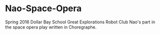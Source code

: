 # Nao-Space-Opera

Spring 2016 Dollar Bay School Great Explorations Robot Club
Nao's part in the space opera play written in Choregraphe. 